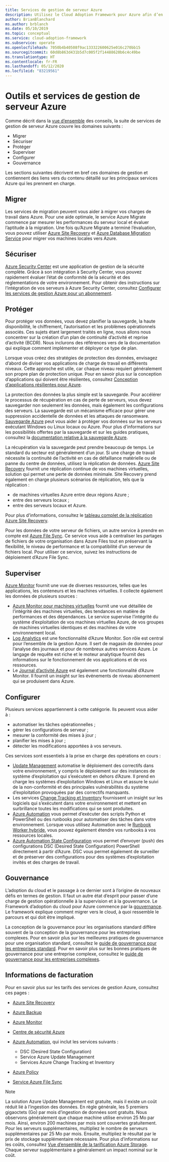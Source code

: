 ```yaml
---
title: Services de gestion de serveur Azure
description: Utilisez le Cloud Adoption Framework pour Azure afin d’en savoir plus sur les différentes zones de la suite des services de gestion de serveur Azure.
author: BrianBlanchard
ms.author: brblanch
ms.date: 05/10/2019
ms.topic: conceptual
ms.service: cloud-adoption-framework
ms.subservice: operate
ms.openlocfilehash: 7050b4b40508f9ac133322600625e016c270bb15
ms.sourcegitcommit: 60d8b863d431b5d7c005f2f14488620b6c4c49be
ms.translationtype: HT
ms.contentlocale: fr-FR
ms.lasthandoff: 05/12/2020
ms.locfileid: "83219561"
---
```

# <a name="azure-server-management-tools-and-services"></a>Outils et services de gestion de serveur Azure

Comme décrit dans la [vue d’ensemble](./index.md) des conseils, la suite de services de gestion de serveur Azure couvre les domaines suivants :

- Migrer
- Sécuriser
- Protéger
- Superviser
- Configurer
- Gouvernance

Les sections suivantes décrivent en bref ces domaines de gestion et contiennent des liens vers du contenu détaillé sur les principaux services Azure qui les prennent en charge.

## <a name="migrate"></a>Migrer

Les services de migration peuvent vous aider à migrer vos charges de travail dans Azure. Pour une aide optimale, le service Azure Migrate commence par mesurer les performances du serveur local et évaluer l’aptitude à la migration. Une fois qu’Azure Migrate a terminé l’évaluation, vous pouvez utiliser [Azure Site Recovery](https://docs.microsoft.com/azure/site-recovery/site-recovery-overview) et [Azure Database Migration Service](https://docs.microsoft.com/azure/dms/dms-overview) pour migrer vos machines locales vers Azure.

## <a name="secure"></a>Sécuriser

[Azure Security Center](https://docs.microsoft.com/azure/security-center/security-center-intro) est une application de gestion de la sécurité complète. Grâce à son intégration à Security Center, vous pouvez rapidement évaluer l’état de conformité de la sécurité et des réglementations de votre environnement. Pour obtenir des instructions sur l’intégration de vos serveurs à Azure Security Center, consultez [Configurer les services de gestion Azure pour un abonnement](./onboard-at-scale.md#azure-security-center).

## <a name="protect"></a>Protéger

Pour protéger vos données, vous devez planifier la sauvegarde, la haute disponibilité, le chiffrement, l’autorisation et les problèmes opérationnels associés. Ces sujets étant largement traités en ligne, nous allons nous concentrer sur la création d’un plan de continuité d’activité et reprise d’activité (BCDR). Nous inclurons des références vers de la documentation qui explique comment implémenter et déployer ce type de plan.

Lorsque vous créez des stratégies de protection des données, envisagez d’abord de diviser vos applications de charge de travail en différents niveaux. Cette approche est utile, car chaque niveau requiert généralement son propre plan de protection unique. Pour en savoir plus sur la conception d’applications qui doivent être résilientes, consultez [Conception d’applications résilientes pour Azure](https://docs.microsoft.com/azure/architecture/resiliency).

La protection des données la plus simple est la sauvegarde. Pour accélérer le processus de récupération en cas de perte de serveurs, vous devez sauvegarder non seulement les données, mais également les configurations des serveurs. La sauvegarde est un mécanisme efficace pour gérer une suppression accidentelle de données et les attaques de ransomware. [Sauvegarde Azure](https://docs.microsoft.com/azure/backup) peut vous aider à protéger vos données sur les serveurs exécutant Windows ou Linux locaux ou Azure. Pour plus d’informations sur les possibilités offertes par la sauvegarde et sur les guides pratiques, consultez la [documentation relative à la sauvegarde Azure](https://docs.microsoft.com/azure/backup/backup-overview).

La récupération via la sauvegarde peut prendre beaucoup de temps. Le standard du secteur est généralement d’un jour. Si une charge de travail nécessite la continuité de l’activité en cas de défaillance matérielle ou de panne du centre de données, utilisez la réplication de données. [Azure Site Recovery](https://docs.microsoft.com/azure/site-recovery/site-recovery-overview) fournit une réplication continue de vos machines virtuelles, solution qui permet une perte de données minimale. Site Recovery prend également en charge plusieurs scénarios de réplication, tels que la réplication :

- de machines virtuelles Azure entre deux régions Azure ;
- entre des serveurs locaux ;
- entre des serveurs locaux et Azure.

Pour plus d’informations, consultez le [tableau complet de la réplication Azure Site Recovery](https://docs.microsoft.com/azure/site-recovery/site-recovery-overview#what-can-i-replicate).

Pour les données de votre serveur de fichiers, un autre service à prendre en compte est [Azure File Sync](https://docs.microsoft.com/azure/storage/files/storage-sync-files-planning). Ce service vous aide à centraliser les partages de fichiers de votre organisation dans Azure Files tout en préservant la flexibilité, le niveau de performance et la compatibilité d’un serveur de fichiers local. Pour utiliser ce service, suivez les instructions de déploiement d’Azure File Sync.

## <a name="monitor"></a>Superviser

[Azure Monitor](https://docs.microsoft.com/azure/azure-monitor/overview) fournit une vue de diverses ressources, telles que les applications, les conteneurs et les machines virtuelles. Il collecte également les données de plusieurs sources :

- [Azure Monitor pour machines virtuelles](https://docs.microsoft.com/azure/azure-monitor/insights/vminsights-overview) fournit une vue détaillée de l’intégrité des machines virtuelles, des tendances en matière de performances et des dépendances. Le service supervise l’intégrité du système d’exploitation de vos machines virtuelles Azure, de vos groupes de machines virtuelles identiques et des machines de votre environnement local.
- [Log Analytics](https://docs.microsoft.com/azure/azure-monitor/log-query/log-query-overview) est une fonctionnalité d’Azure Monitor. Son rôle est central pour l’ensemble de la gestion Azure. Il sert de magasin de données pour l’analyse des journaux et pour de nombreux autres services Azure. Le langage de requête est riche et le moteur analytique fournit des informations sur le fonctionnement de vos applications et de vos ressources.
- Le [Journal d’activité Azure](https://docs.microsoft.com/azure/azure-monitor/platform/activity-logs-overview) est également une fonctionnalité d’Azure Monitor. Il fournit un insight sur les événements de niveau abonnement qui se produisent dans Azure.

## <a name="configure"></a>Configurer

Plusieurs services appartiennent à cette catégorie. Ils peuvent vous aider à :

- automatiser les tâches opérationnelles ;
- gérer les configurations de serveur ;
- mesurer la conformité des mises à jour ;
- planifier les mises à jour ;
- détecter les modifications apportées à vos serveurs.

Ces services sont essentiels à la prise en charge des opérations en cours :

- [Update Management](https://docs.microsoft.com/azure/automation/automation-update-management) automatise le déploiement des correctifs dans votre environnement, y compris le déploiement sur des instances de système d’exploitation qui s’exécutent en dehors d’Azure. Il prend en charge les systèmes d’exploitation Windows et Linux et assure le suivi de la non-conformité et des principales vulnérabilités du système d’exploitation provoquées par des correctifs manquants.
- Les services [Change Tracking et Inventory](https://docs.microsoft.com/azure/automation/change-tracking) fournissent un insight sur les logiciels qui s’exécutent dans votre environnement et mettent en surbrillance toutes les modifications qui se sont produites.
- [Azure Automation](https://docs.microsoft.com/azure/automation/automation-intro) vous permet d’exécuter des scripts Python et PowerShell ou des runbooks pour automatiser des tâches dans votre environnement. Lorsque vous utilisez Automation avec le [Runbook Worker hybride](https://docs.microsoft.com/azure/automation/automation-hybrid-runbook-worker), vous pouvez également étendre vos runbooks à vos ressources locales.
- [Azure Automation State Configuration](https://docs.microsoft.com/azure/automation/automation-dsc-overview) vous permet d’envoyer (push) des configurations DSC (Desired State Configuration) PowerShell directement à partir d’Azure. DSC vous permet également de surveiller et de préserver des configurations pour des systèmes d’exploitation invités et des charges de travail.

## <a name="govern"></a>Gouvernance

L’adoption du cloud et le passage à ce dernier sont à l’origine de nouveaux défis en termes de gestion. Il faut un autre état d’esprit pour passer d’une charge de gestion opérationnelle à la supervision et à la gouvernance. Le Framework d’adoption du cloud pour Azure commence par la [gouvernance](../../govern/index.md). Le framework explique comment migrer vers le cloud, à quoi ressemble le parcours et qui doit être impliqué.

La conception de la gouvernance pour les organisations standard diffère souvent de la conception de la gouvernance pour les entreprises complexes. Pour en savoir plus sur les meilleures pratiques de gouvernance pour une organisation standard, consultez le [guide de gouvernance pour les entreprises standard](../../govern/guides/standard/index.md). Pour en savoir plus sur les bonnes pratiques de gouvernance pour une entreprise complexe, consultez le [guide de gouvernance pour les entreprises complexes](../../govern/guides/complex/index.md).

## <a name="billing-information"></a>Informations de facturation

Pour en savoir plus sur les tarifs des services de gestion Azure, consultez ces pages :

- [Azure Site Recovery](https://azure.microsoft.com/pricing/details/site-recovery)

- [Azure Backup](https://azure.microsoft.com/pricing/details/backup)

- [Azure Monitor](https://azure.microsoft.com/pricing/details/monitor)

- [Centre de sécurité Azure](https://azure.microsoft.com/pricing/details/security-center)

- [Azure Automation](https://azure.microsoft.com/pricing/details/automation), qui inclut les services suivants :
  - DSC (Desired State Configuration)
  - Service Azure Update Management
  - Services Azure Change Tracking et Inventory

- [Azure Policy](https://azure.microsoft.com/pricing/details/azure-policy)

- [Service Azure File Sync](https://azure.microsoft.com/pricing/details/storage/blobs)

> [!NOTE]
> La solution Azure Update Management est gratuite, mais il existe un coût réduit lié à l’ingestion des données. En règle générale, les 5 premiers gigaoctets (Go) par mois d’ingestion de données sont gratuits. Nous observons généralement que chaque machine utilise environ 25 Mo par mois. Ainsi, environ 200 machines par mois sont couvertes gratuitement. Pour les serveurs supplémentaires, multipliez le nombre de serveurs supplémentaires par 25 Mo par mois. Ensuite, multipliez le résultat par le prix de stockage supplémentaire nécessaire. Pour plus d’informations sur les coûts, consultez [Vue d’ensemble de la tarification Azure Storage](https://azure.microsoft.com/pricing/details/storage). Chaque serveur supplémentaire a généralement un impact nominal sur le coût.
